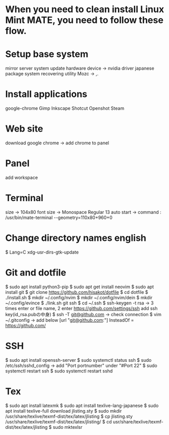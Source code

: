 # When you need to clean install Linux Mint MATE, you need to follow these flow.

# Setup base system
mirror server
system update
hardware device -> nvidia driver
japanese package
system recovering utility
Mozc -> ,.

# Install applications
google-chrome
Gimp
Inkscape
Shotcut
Openshot
Steam

# Web site
download google chrome -> add chrome to panel

# Panel
add workspace

# Terminal
size -> 104x80
font size -> Monospace Regular 13
auto start -> command : /usr/bin/mate-terminal --geometry=110x80+960+0

# Change directory names english
$ Lang=C xdg-usr-dirs-gtk-update

# Git and dotfile
$ sudo apt install python3-pip
$ sudo apt get install neovim
$ sudo apt install git
$ git clone https://github.com/hisakot/dotfile
$ cd dotfile
$ ./install.sh
$ mkdir ~/.config/nvim
$ mkdir ~/.config/nvim/dein
$ mkdir ~/.config/evince
$ ./link.sh
git ssh
$ cd ~/.ssh
$ ssh-keygen -t rsa -> 3 times enter or file name, 2 enter
https://github.com/settings/ssh add ssh key(id_rsa.pubの中身)
$ ssh -T git@github.com -> check connection
$ vim ~/.gitconfig -> add below
[url "git@github.com:"]
	InsteadOf = https://github.com/

# SSH
$ sudo apt install openssh-server
$ sudo systemctl status ssh
$ sudo /etc/ssh/sshd_config -> add "Port portnumber" under "#Port 22"
$ sudo systemctl restart ssh
$ sudo systemctl restart sshd

# Tex
$ sudo apt install latexmk
$ sudo apt install texlive-lang-japanese
$ sudo apt install texlive-full
download jlisting.sty
$ sudo mkdir /usr/share/texlive/texmf-dist/tex/latex/jlisting
$ cp jlisting.sty /usr/share/texlive/texmf-dist/tex/latex/jlisting/
$ cd usr/share/texlive/texmf-dist/tex/latex/jlisting
$ sudo mktexlsr
